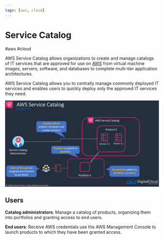 ```yaml
---
tags: [aws, cloud]
---
```

# Service Catalog
#aws #cloud 

AWS Service Catalog allows organizations to create and manage catalogs of IT services that are approved for use on [AWS](Cloud%20Computing/AWS/AWS.md) from virtual machine images, servers, software, and databases to complete multi-tier application architectures.

AWS Service Catalog allows you to centrally manage commonly deployed IT services and enables users to quickly deploy only the approved IT services they need.


![](Attachments/Pasted%20image%2020230326162752.png)



## Users
**Catalog administrators**: Manage a catalog of products, organizing them into portfolios and granting access to end users.

**End users**: Receive AWS credentials use the AWS Management Console to launch products to which they have been granted access.

